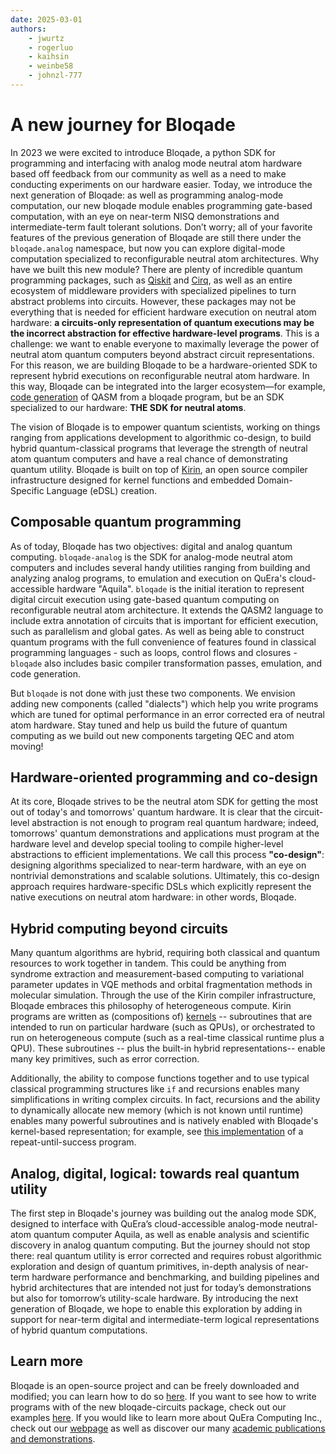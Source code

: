 ```yaml
---
date: 2025-03-01
authors:
    - jwurtz
    - rogerluo
    - kaihsin
    - weinbe58
    - johnzl-777
---
```

# A new journey for Bloqade

In 2023 we were excited to introduce Bloqade, a python SDK for programming and interfacing with analog mode neutral atom hardware based off feedback from our community as well as a need to make conducting experiments on our hardware easier. Today, we introduce the next generation of Bloqade: as well as programming analog-mode computation, our new bloqade module enables programming gate-based computation, with an eye on near-term NISQ demonstrations and intermediate-term fault tolerant solutions. Don’t worry; all of your favorite features of the previous generation of Bloqade are still there under the `bloqade.analog` namespace, but now you can explore digital-mode computation specialized to reconfigurable neutral atom architectures.
Why have we built this new module? There are plenty of incredible quantum programming packages, such as [Qiskit]( https://www.ibm.com/quantum/qiskit) and [Cirq]( https://quantumai.google/cirq), as well as an entire ecosystem of middleware providers with specialized pipelines to turn abstract problems into circuits. However, these packages may not be everything that is needed for efficient hardware execution on neutral atom hardware: **a circuits-only representation of quantum executions may be the incorrect abstraction for effective hardware-level programs**. This is a challenge: we want to enable everyone to maximally leverage the power of neutral atom quantum computers beyond abstract circuit representations. For this reason, we are building Bloqade to be a hardware-oriented SDK to represent hybrid executions on reconfigurable neutral atom hardware. In this way, Bloqade can be integrated into the larger ecosystem—for example, [code generation](https://en.wikipedia.org/wiki/Code_generation_(compiler)) of QASM from a bloqade program, but be an SDK specialized to our hardware: **THE SDK for neutral atoms**.

The vision of Bloqade is to empower quantum scientists, working on things ranging from applications development to algorithmic co-design, to build hybrid quantum-classical programs that leverage the strength of neutral atom quantum computers and have a real chance of demonstrating quantum utility. Bloqade is built on top of [Kirin](https://github.com/QuEraComputing/kirin), an open source compiler infrastructure designed for kernel functions and embedded Domain-Specific Language (eDSL) creation.

## Composable quantum programming

As of today, Bloqade has two objectives: digital and analog quantum computing. `bloqade-analog` is the SDK for analog-mode neutral atom computers and includes several handy utilities ranging from building and analyzing analog programs, to emulation and execution on QuEra's cloud-accessible hardware "Aquila". `bloqade` is the initial iteration to represent digital circuit execution using gate-based quantum computing on reconfigurable neutral atom architecture. It extends the QASM2 language to include extra annotation of circuits that is important for efficient execution, such as parallelism and global gates. As well as being able to construct quantum programs with the full convenience of features found in classical programming languages - such as loops, control flows and closures - `bloqade` also includes basic compiler transformation passes, emulation, and code generation.

But `bloqade` is not done with just these two components. We envision adding new components (called "dialects") which help you write programs which are tuned for optimal performance in an error corrected era of neutral atom hardware. Stay tuned and help us build the future of quantum computing as we build out new components targeting QEC and atom moving!


## Hardware-oriented programming and co-design

At its core, Bloqade strives to be the neutral atom SDK for getting the most out of today's and tomorrows' quantum hardware. It is clear that the circuit-level abstraction is not enough to program real quantum hardware; indeed, tomorrows' quantum demonstrations and applications must program at the hardware level and develop special tooling to compile higher-level abstractions to efficient implementations. We call this process **"co-design"**: designing algorithms specialized to near-term hardware, with an eye on nontrivial demonstrations and scalable solutions. Ultimately, this co-design approach requires hardware-specific DSLs which explicitly represent the native executions on neutral atom hardware: in other words, Bloqade.


## Hybrid computing beyond circuits

Many quantum algorithms are hybrid, requiring both classical and quantum resources to work together in tandem. This could be anything from syndrome extraction and measurement-based computing to variational parameter updates in VQE methods and orbital fragmentation methods in molecular simulation. Through the use of the Kirin compiler infrastructure, Bloqade embraces this philosophy of heterogeneous compute. Kirin programs are written as (compositions of) [kernels](https://en.wikipedia.org/wiki/Compute_kernel) -- subroutines that are intended to run on particular hardware (such as QPUs), or orchestrated to run on heterogeneous compute (such as a real-time classical runtime plus a QPU). These subroutines -- plus the built-in hybrid representations-- enable many key primitives, such as error correction.

Additionally, the ability to compose functions together and to use typical classical programming structures like `if` and recursions enables many simplifications in writing complex circuits. In fact, recursions and the ability to dynamically allocate new memory (which is not known until runtime) enables many powerful subroutines and is natively enabled with Bloqade's kernel-based representation; for example, see [this implementation](digital/examples/repeat_until_success.py) of a repeat-until-success program.

## Analog, digital, logical: towards real quantum utility

The first step in Bloqade's journey was building out the analog mode SDK, designed to interface with QuEra’s cloud-accessible analog-mode neutral-atom quantum computer Aquila, as well as enable analysis and scientific discovery in analog quantum computing. But the journey should not stop there: real quantum utility is error corrected and requires robust algorithmic exploration and design of quantum primitives, in-depth analysis of near-term hardware performance and benchmarking, and building pipelines and hybrid architectures that are intended not just for today’s demonstrations but also for tomorrow’s utility-scale hardware. By introducing the next generation of Bloqade, we hope to enable this exploration by adding in support for near-term digital and intermediate-term logical representations of hybrid quantum computations.

## Learn more

Bloqade is an open-source project and can be freely downloaded and modified; you can learn how to do so [here](install.md). If you want to see how to write programs with of the new bloqade-circuits package, check out our examples [here](digital/index.md). If you would like to learn more about QuEra Computing Inc., check out our [webpage](quera.com) as well as discover our many [academic publications and demonstrations](https://www.quera.com/news#publications).
